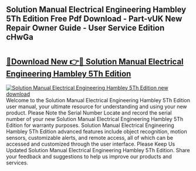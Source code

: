 ## Solution Manual Electrical Engineering Hambley 5Th Edition Free Pdf Download - Part-vUK New Repair Owner Guide - User Service Edition cHwGa

# <h2><a href="http://bc6943.oget.top/?id=Solution+Manual+Electrical+Engineering+Hambley+5Th+Edition">🔗Download New 👉🔴 Solution Manual Electrical Engineering Hambley 5Th Edition</a></h2>

[![Solution Manual Electrical Engineering Hambley 5Th Edition new download](https://i.imgur.com/5g1atiW.png)](http://bc6943.oget.top/?id=Solution+Manual+Electrical+Engineering+Hambley+5Th+Edition)
Welcome to the Solution Manual Electrical Engineering Hambley 5Th Edition user manual, your ultimate resource for understanding and using your new product. Please Note the Serial Number Locate and record the serial number of your new Solution Manual Electrical Engineering Hambley 5Th Edition for warranty purposes. Solution Manual Electrical Engineering Hambley 5Th Edition advanced features include object recognition, motion sensors, customizable alerts, and remote access, all of which can be accessed and customized through the user interface. Please Keep Us Updated Solution Manual Electrical Engineering Hambley 5Th Edition. Share your feedback and suggestions to help us improve our products and services.
